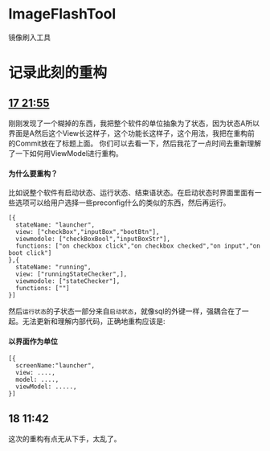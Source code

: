 # ImageFlashTool
镜像刷入工具
# 记录此刻的重构
## [17 21:55](https://github.com/ElisaMin/Heizi-Flashing-Tools/tree/aacb005a23d3e9ba3199f090ea7949d0b4bcc258)
刚刚发现了一个糊掉的东西，我把整个软件的单位抽象为了状态，因为状态A所以界面是A然后这个View长这样子，这个功能长这样子，这个用法，我把在重构前的Commit放在了标题上面。
你们可以去看一下，然后我花了一点时间去重新理解了一下如何用ViewModel进行重构。
#### 为什么要重构？
比如说整个软件有启动状态、运行状态、结束语状态。在启动状态时界面里面有一些选项可以给用户选择一些preconfig什么的类似的东西，然后再运行。
```json5
[{
  stateName: "launcher",
  view: ["checkBox","inputBox","bootBtn"],
  viewmodole: ["checkBoxBool","inputBoxStr"],
  functions: ["on checkbox click","on checkbox checked","on input","on boot click"]
},{
  stateName: "running",
  view: ["runningStateChecker",],
  viewmodole: ["stateChecker"],
  functions: [""]
}]
```
然后`运行状态`的子状态一部分来自`启动状态`，就像sql的外键一样，强耦合在了一起。无法更新和理解内部代码，正确地重构应该是:
#### 以界面作为单位
```json5
[{
  screenName:"launcher",
  view: ....,
  model: ....,
  viewModel: .....,
}]
```
## 18 11:42
这次的重构有点无从下手，太乱了。